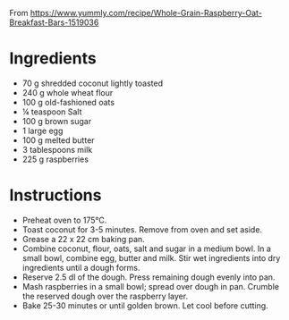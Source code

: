 From https://www.yummly.com/recipe/Whole-Grain-Raspberry-Oat-Breakfast-Bars-1519036

Ingredients
===========

- 70 g shredded coconut lightly toasted
- 240 g whole wheat flour
- 100 g old-fashioned oats
- ¼ teaspoon Salt
- 100 g brown sugar
- 1 large egg
- 100 g melted butter
- 3 tablespoons milk
- 225 g raspberries

Instructions
============

- Preheat oven to 175°C.
- Toast coconut for 3-5 minutes. Remove from oven and set aside.
- Grease a 22 x 22 cm baking pan.
- Combine coconut, flour, oats, salt and sugar in a medium bowl. In a small bowl, combine egg, butter and milk. Stir wet ingredients into dry ingredients until a dough forms.
- Reserve 2.5 dl of the dough. Press remaining dough evenly into pan.
- Mash raspberries in a small bowl; spread over dough in pan. Crumble the reserved dough over the raspberry layer.
- Bake 25-30 minutes or until golden brown. Let cool before cutting.
